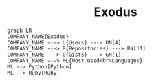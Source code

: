 <h1 align="center">Exodus</h1>

```mermaid
graph LR
COMPANY_NAME{Exodus}
COMPANY_NAME ---> U{Users} ---> UN[4]
COMPANY_NAME ---> R{Repositories} ---> RN[11]
COMPANY_NAME ---> G{Gists} ---> GN[1]
COMPANY_NAME ---> ML{Most Used<br>Languages}
ML --> Python[Python]
ML --> Ruby[Ruby]
```
